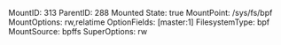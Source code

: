 MountID:          313
ParentID:         288
Mounted State:    true
MountPoint:       /sys/fs/bpf
MountOptions:     rw,relatime
OptionFields:     [master:1]
FilesystemType:   bpf
MountSource:      bpffs
SuperOptions:     rw
